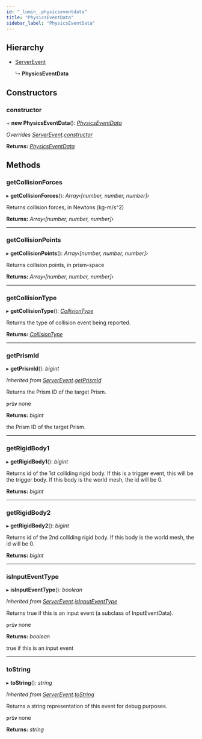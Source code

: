 ```yaml
---
id: "_lumin_.physicseventdata"
title: "PhysicsEventData"
sidebar_label: "PhysicsEventData"
---
```


## Hierarchy

* [ServerEvent](_lumin_.serverevent.md)

  ↳ **PhysicsEventData**

## Constructors

###  constructor

\+ **new PhysicsEventData**(): *[PhysicsEventData](_lumin_.physicseventdata.md)*

*Overrides [ServerEvent](_lumin_.serverevent.md).[constructor](_lumin_.serverevent.md#constructor)*

**Returns:** *[PhysicsEventData](_lumin_.physicseventdata.md)*

## Methods

###  getCollisionForces

▸ **getCollisionForces**(): *Array‹[number, number, number]›*

Returns collision forces, in Newtons (kg-m/s^2)

**Returns:** *Array‹[number, number, number]›*

___

###  getCollisionPoints

▸ **getCollisionPoints**(): *Array‹[number, number, number]›*

Returns collision points, in prism-space

**Returns:** *Array‹[number, number, number]›*

___

###  getCollisionType

▸ **getCollisionType**(): *[CollisionType](../enums/_lumin_.physics.collisiontype.md)*

Returns the type of collision event being reported.

**Returns:** *[CollisionType](../enums/_lumin_.physics.collisiontype.md)*

___

###  getPrismId

▸ **getPrismId**(): *bigint*

*Inherited from [ServerEvent](_lumin_.serverevent.md).[getPrismId](_lumin_.serverevent.md#getprismid)*

Returns the Prism ID of the target Prism.

**`priv`** none

**Returns:** *bigint*

the Prism ID of the target Prism.

___

###  getRigidBody1

▸ **getRigidBody1**(): *bigint*

Returns id of the 1st colliding rigid body.
If this is a trigger event, this will be the trigger body.
If this body is the world mesh, the id will be 0.

**Returns:** *bigint*

___

###  getRigidBody2

▸ **getRigidBody2**(): *bigint*

Returns id of the 2nd colliding rigid body.
If this body is the world mesh, the id will be 0.

**Returns:** *bigint*

___

###  isInputEventType

▸ **isInputEventType**(): *boolean*

*Inherited from [ServerEvent](_lumin_.serverevent.md).[isInputEventType](_lumin_.serverevent.md#isinputeventtype)*

Returns true if this is an input event (a subclass of InputEventData).

**`priv`** none

**Returns:** *boolean*

true if this is an input event

___

###  toString

▸ **toString**(): *string*

*Inherited from [ServerEvent](_lumin_.serverevent.md).[toString](_lumin_.serverevent.md#tostring)*

Returns a string representation of this event for debug purposes.

**`priv`** none

**Returns:** *string*
